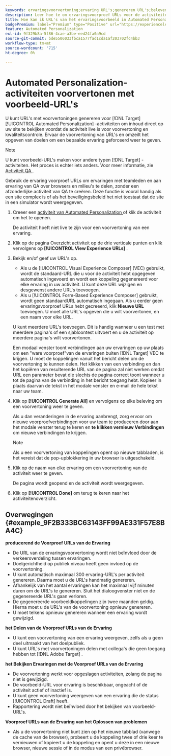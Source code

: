 ```yaml
---
keywords: ervaringsvoorvertoning;ervaring URL's;genereren URL's;belevenis weergeven
description: Leer hoe te om ervaringsvoorproef URLs voor de activiteiten van Adobe  [!DNL Target]  Automated Personalization te gebruiken om ervaringsinhoud direct op uw plaats te zien alvorens de activiteit levend is.
title: Hoe kan ik URL's van het ervaringsvoorbeeld in Automated Personalization-activiteiten gebruiken?
badgePremium: label="Premium" type="Positive" url="https://experienceleague.adobe.com/docs/target/using/introduction/intro.html?lang=en#premium newtab=true" tooltip="Kijk wat er in Target Premium is opgenomen."
feature: Automated Personalization
exl-id: 9f329b8a-5f86-4cae-a3be-eed24fa0a9cd
source-git-commit: bde5506033fbca1577fad1cda1af203702fc4bb3
workflow-type: tm+mt
source-wordcount: '715'
ht-degree: 0%

---
```


# Automated Personalization-activiteiten voorvertonen met voorbeeld-URL&#39;s

U kunt URL&#39;s met voorvertoningen genereren voor [!DNL Target] [!UICONTROL Automated Personalization] -activiteiten om inhoud direct op uw site te bekijken voordat de activiteit live is voor voorvertoning en kwaliteitscontrole. Ervaar de voorvertoning van URL&#39;s en omzeilt het opgeven van doelen om een bepaalde ervaring geforceerd weer te geven.

>[!NOTE]
>
>U kunt voorbeeld-URL&#39;s maken voor andere typen [!DNL Target] -activiteiten. Het proces is echter iets anders. Voor meer informatie, zie [ Activiteit QA ](/help/main/c-activities/c-activity-qa/activity-qa.md#preview).

Gebruik de ervaring voorproef URLs om ervaringen met teamleden en aan ervaring van QA over browsers en milieu&#39;s te delen, zonder een afzonderlijke activiteit van QA te creëren. Deze functie is vooral handig als een site complex is of als het beveiligingsbeleid het niet toestaat dat de site in een simulator wordt weergegeven.

1. Creeer een [ activiteit van Automated Personalization ](/help/main/c-activities/t-automated-personalization/create-ap-activity.md#task_8AAF837796D74CF893CA2F88BA1491C9) of klik de activiteit om het te openen.

   De activiteit hoeft niet live te zijn voor een voorvertoning van een ervaring.

1. Klik op de pagina Overzicht activiteit op de drie verticale punten en klik vervolgens op **[!UICONTROL View Experience URLs]** .

1. Bekijk en/of geef uw URL&#39;s op.

   * Als u de [!UICONTROL Visual Experience Composer] (VEC) gebruikt, wordt de standaard-URL die u voor de activiteit hebt opgegeven automatisch ingevoerd en wordt een koppeling gegenereerd voor elke ervaring in uw activiteit. U kunt deze URL wijzigen en desgewenst andere URL&#39;s toevoegen.
   * Als u [!UICONTROL Form-Based Experience Composer] gebruikt, wordt geen standaardURL automatisch ingegaan. Als u eerder geen ervaringsvoorproef URLs hebt gecreeerd, klik **Nieuwe URL** toevoegen. U moet alle URL&#39;s opgeven die u wilt voorvertonen, en een naam voor elke URL.

   U kunt meerdere URL&#39;s toevoegen. Dit is handig wanneer u een test met meerdere pagina&#39;s of een sjabloontest uitvoert en u de activiteit op meerdere pagina&#39;s wilt voorvertonen.

   Een modaal venster toont verbindingen aan uw ervaringen op uw plaats om een &quot;ware voorproef&quot;van de ervaringen buiten [!DNL Target] VEC te krijgen. U moet de koppelingen vanuit het bericht delen om de voorvertoning te kunnen delen. Het klikken van een verbinding en dan het kopiëren van resulterende URL van de pagina zal niet werken omdat URL een parameter bevat die slechts de pagina correct toont wanneer u tot de pagina van de verbinding in het bericht toegang hebt. Kopieer in plaats daarvan de tekst in het modale venster en e-mail de hele tekst naar uw team.

1. Klik op **[!UICONTROL Generate All]** en vervolgens op elke beleving om een voorvertoning weer te geven.

   Als u dan veranderingen in de ervaring aanbrengt, zorg ervoor om nieuwe voorproefverbindingen voor uw team te produceren door aan het modale venster terug te keren en **te klikken vernieuw Verbindingen** om nieuwe verbindingen te krijgen.

   >[!NOTE]
   >
   >Als u een voorvertoning van koppelingen opent op nieuwe tabbladen, is het vereist dat de pop-upblokkering in uw browser is uitgeschakeld.

1. Klik op de naam van elke ervaring om een voorvertoning van de activiteit weer te geven.

   De pagina wordt geopend en de activiteit wordt weergegeven.

1. Klik op **[!UICONTROL Done]** om terug te keren naar het activiteitenoverzicht.

## Overwegingen {#example_9F2B333BC63143FF99AE331F57E8BA4C}

**producerend de Voorproef URLs van de Ervaring**

* De URL van de ervaringsvoorvertoning wordt niet beïnvloed door de verkeersverdeling tussen ervaringen.
* Doelgerichtheid op publiek niveau heeft geen invloed op de voorvertoning.
* U kunt automatisch maximaal 300 ervaring-URL&#39;s per activiteit genereren. Daarna moet u de URL&#39;s handmatig genereren.
* Afhankelijk van het aantal ervaringen kan het maximaal vijf minuten duren om de URL&#39;s te genereren. Sluit het dialoogvenster niet en de gegenereerde URL&#39;s gaan verloren.
* De gegenereerde voorbeeldkoppelingen zijn twee maanden geldig. Hierna moet u de URL&#39;s van de voorvertoning opnieuw genereren.
* U moet telkens opnieuw genereren wanneer een ervaring wordt gewijzigd.

**het Delen van de Voorproef URLs van de Ervaring**

* U kunt een voorvertoning van een ervaring weergeven, zelfs als u geen deel uitmaakt van het doelpubliek.
* U kunt URL&#39;s met voorvertoningen delen met collega&#39;s die geen toegang hebben tot [!DNL Adobe Target] .

**het Bekijken Ervaringen met de Voorproef URLs van de Ervaring**

* De voorvertoning werkt voor opgeslagen activiteiten, zolang de pagina niet is gewijzigd.
* De voorbeeld-URL voor ervaring is beschikbaar, ongeacht of de activiteit actief of inactief is.
* U kunt geen voorvertoning weergeven van een ervaring die de status [!UICONTROL Draft] heeft.
* Rapportering wordt niet beïnvloed door het bekijken van voorbeeld-URL&#39;s.

**Voorproef URLs van de Ervaring van het Oplossen van problemen**

* Als u de voorvertoning niet kunt zien op het nieuwe tabblad (vanwege de cache van de browser), probeert u de koppeling twee of drie keer te vernieuwen of kopieert u de koppeling en opent u deze in een nieuwe browser, nieuwe sessie of in de modus van een privébrowser.
